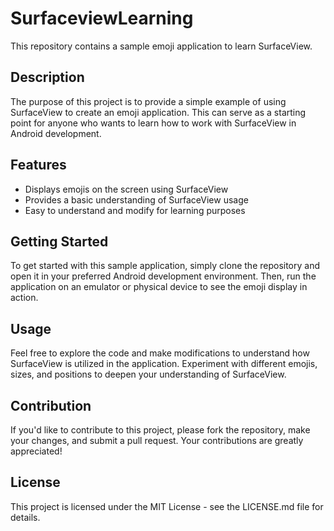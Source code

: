 # SurfaceviewLearning

This repository contains a sample emoji application to learn SurfaceView.

## Description
The purpose of this project is to provide a simple example of using SurfaceView to create an emoji application. This can serve as a starting point for anyone who wants to learn how to work with SurfaceView in Android development.

## Features
- Displays emojis on the screen using SurfaceView
- Provides a basic understanding of SurfaceView usage
- Easy to understand and modify for learning purposes

## Getting Started
To get started with this sample application, simply clone the repository and open it in your preferred Android development environment. Then, run the application on an emulator or physical device to see the emoji display in action.

## Usage
Feel free to explore the code and make modifications to understand how SurfaceView is utilized in the application. Experiment with different emojis, sizes, and positions to deepen your understanding of SurfaceView.

## Contribution
If you'd like to contribute to this project, please fork the repository, make your changes, and submit a pull request. Your contributions are greatly appreciated!

## License
This project is licensed under the MIT License - see the LICENSE.md file for details.
